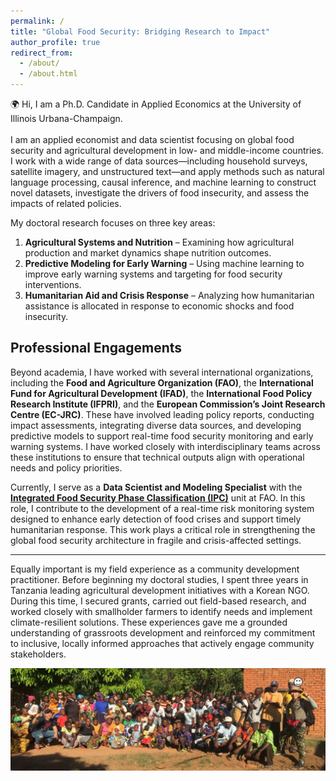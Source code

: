 ```yaml
---
permalink: /
title: "Global Food Security: Bridging Research to Impact"
author_profile: true
redirect_from: 
  - /about/
  - /about.html
---
```


🌍 Hi, I am a Ph.D. Candidate in Applied Economics at the University of Illinois Urbana-Champaign. <br>  
I am an applied economist and data scientist focusing on global food security and agricultural development in low- and middle-income countries. I work with a wide range of data sources—including household surveys, satellite imagery, and unstructured text—and apply methods such as natural language processing, causal inference, and machine learning to construct novel datasets, investigate the drivers of food insecurity, and assess the impacts of related policies.

My doctoral research focuses on three key areas:  
1. **Agricultural Systems and Nutrition** – Examining how agricultural production and market dynamics shape nutrition outcomes.  
2. **Predictive Modeling for Early Warning** – Using machine learning to improve early warning systems and targeting for food security interventions.  
3. **Humanitarian Aid and Crisis Response** – Analyzing how humanitarian assistance is allocated in response to economic shocks and food insecurity.

## Professional Engagements

Beyond academia, I have worked with several international organizations, including the **Food and Agriculture Organization (FAO)**, the **International Fund for Agricultural Development (IFAD)**, the **International Food Policy Research Institute (IFPRI)**, and the **European Commission’s Joint Research Centre (EC-JRC)**. These have involved leading policy reports, conducting impact assessments, integrating diverse data sources, and developing predictive models to support real-time food security monitoring and early warning systems. I have worked closely with interdisciplinary teams across these institutions to ensure that technical outputs align with operational needs and policy priorities.

Currently, I serve as a **Data Scientist and Modeling Specialist** with the **[Integrated Food Security Phase Classification (IPC)](https://www.ipcinfo.org/)** unit at FAO. In this role, I contribute to the development of a real-time risk monitoring system designed to enhance early detection of food crises and support timely humanitarian response. This work plays a critical role in strengthening the global food security architecture in fragile and crisis-affected settings.

---
Equally important is my field experience as a community development practitioner. Before beginning my doctoral studies, I spent three years in Tanzania leading agricultural development initiatives with a Korean NGO. During this time, I secured grants, carried out field-based research, and worked closely with smallholder farmers to identify needs and implement climate-resilient solutions. These experiences gave me a grounded understanding of grassroots development and reinforced my commitment to inclusive, locally informed approaches that actively engage community stakeholders.

![Fieldwork in Kilosa District, Tanzania (2017)](images\tanzania.png)
